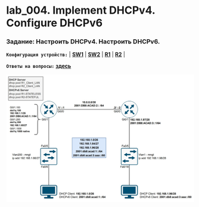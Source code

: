 # lab_004. Implement DHCPv4. Configure DHCPv6

###  Задание: Настроить DHCPv4. Настроить DHCPv6.

**`Конфигурация устройств:`**   | **[SW1](config/SW1)** | **[SW2](config/SW2)** | **[R1](config/R1)** | **[R2](config/R2)** |

**`Ответы на вопросы:`** **[здесь](Result.md)**

![](https://github.com/gerasev1992/otus_NEP_24-25/blob/main/labs/lab004/img/lab004_scheme.jpg)

